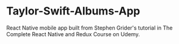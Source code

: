 # Taylor-Swift-Albums-App
React Native mobile app built from Stephen Grider's tutorial in The Complete React Native and Redux Course on Udemy.

